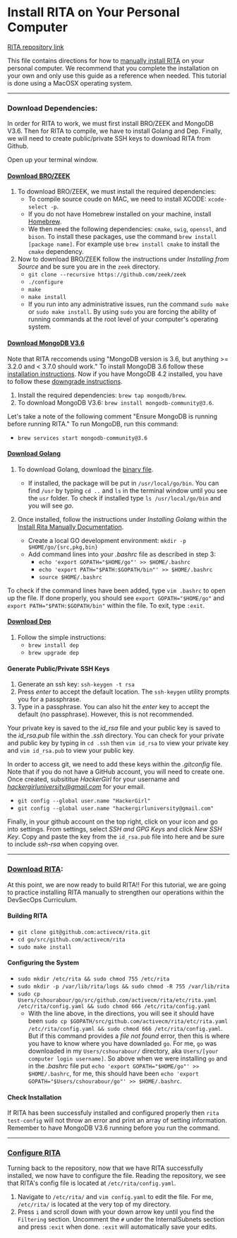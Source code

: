 # Install RITA on Your Personal Computer
[RITA repository link](https://github.com/activecm/rita)

This file contains directions for how to [manually install RITA](https://github.com/activecm/rita/blob/master/docs/Manual%20Installation.md) on your personal computer. We recommend that you complete the installation on your own and only use this guide as a reference when needed. This tutorial is done using a MacOSX operating system. 

---

### Download Dependencies:
In order for RITA to work, we must first install BRO/ZEEK and MongoDB V3.6. Then for RITA to compile, we have to install Golang and Dep. Finally, we will need to create public/private SSH keys to download RITA from Github. 

Open up your terminal window. 

#### [Download BRO/ZEEK](https://docs.zeek.org/en/stable/install/install.html)
1. To download BRO/ZEEK, we must install the required dependencies: 
    - To compile source coude on MAC, we need to install XCODE: `xcode-select -p`.
    - If you do not have Homebrew installed on your machine, install [Homebrew](https://brew.sh/).
    - We then need the following dependencies: `cmake`, `swig`, `openssl`, and `bison`. To install these packages, use the command `brew install [package name]`. For example use `brew install cmake` to install the `cmake` dependency. 
2. Now to download BRO/ZEEK follow the instructions under *Installing from Source* and be sure you are in the `zeek` directory.
    - `git clone --recursive https://github.com/zeek/zeek`
    - `./configure`
    - `make`
    - `make install`
    - If you run into any administrative issues, run the command `sudo make` or `sudo make install`. By using `sudo` you are forcing the ability of running commands at the root level of your computer's operating system. 

#### [Download MongoDB V3.6](https://docs.mongodb.com/v3.6/administration/install-community/)
Note that RITA reccomends using "MongoDB version is 3.6, but anything >= 3.2.0 and < 3.7.0 should work." To install MongoDB 3.6 follow these [installation instructions](https://docs.mongodb.com/v3.6/administration/install-community/). Now if you have MongoDB 4.2 installed, you have to follow these [downgrade instructions](https://docs.mongodb.com/manual/release-notes/4.0-downgrade-standalone/). 
1. Install the required dependencies: `brew tap mongodb/brew`.
2. To download MongoDB V3.6: `brew install mongodb-community@3.6`.    

Let's take a note of the following comment "Ensure MongoDB is running before running RITA." To run MongoDB, run this command:
- `brew services start mongodb-community@3.6`

#### [Download Golang](https://golang.org/doc/install)
1. To download Golang, download the [binary file](https://golang.org/dl/). 
    - If installed, the package will be put in     `/usr/local/go/bin`. You can find `/usr` by typing `cd ..` and `ls` in the terminal window until you see the `usr` folder. To check if installed type `ls /usr/local/go/bin` and you will see *go*.
    
2. Once installed, follow the instructions under *Installing Golang* within the [Install Rita Manually Documentation](https://github.com/activecm/rita/blob/master/docs/Manual%20Installation.md). 
    - Create a local GO development environment: `mkdir -p $HOME/go/{src,pkg,bin}`
    - Add command lines into your *.bashrc* file as described in step 3:
      - `echo 'export GOPATH="$HOME/go"' >> $HOME/.bashrc`
      - `echo 'export PATH="$PATH:$GOPATH/bin"' >> $HOME/.bashrc`
      - `source $HOME/.bashrc`

To check if the command lines have been added, type `vim .bashrc` to open up the file. If done properly, you should see `export GOPATH="$HOME/go"` and `export PATH="$PATH:$GOPATH/bin"` within the file. To exit, type `:exit`. 
    
#### [Download Dep](https://golang.github.io/dep/docs/installation.html)
1. Follow the simple instructions:
    - `brew install dep`
    - `brew upgrade dep`

#### Generate Public/Private SSH Keys
1. Generate an ssh key: `ssh-keygen -t rsa`
2. Press *enter* to accept the default location. The `ssh-keygen` utility prompts you for a passphrase.
3. Type in a passphrase. You can also hit the *enter* key to accept the default (no passphrase). However, this is not recommended.

Your private key is saved to the *id_rsa* file and your public key is saved to the *id_rsa.pub* file within the *.ssh* directory. You can check for your private and public key by typing in `cd .ssh` then `vim id_rsa` to view your private key and `vim id_rsa.pub` to view your public key. 

In order to access git, we need to add these keys within the *.gitconfig* file. Note that if you do not have a GitHub account, you will need to create one. Once created, subsititue *HackerGirl* for your username and *hackergirluniversity@gmail.com* for your email.
- `git config --global user.name "HackerGirl"`
- `git config --global user.name "hackergirluniversity@gmail.com"`

Finally, in your github account on the top right, click on your icon and go into settings. From settings, select *SSH and GPG Keys* and click *New SSH Key*. Copy and paste the key from the `id_rsa.pub` file into here and be sure to include *ssh-rsa* when copying over. 

---

### [Download RITA](https://github.com/activecm/rita/blob/master/docs/Manual%20Installation.md):
At this point, we are now ready to build RITA!! For this tutorial, we are going to practice installing RITA manually to strengthen our operations within the DevSecOps Curriculum. 

#### Building RITA
- `git clone git@github.com:activecm/rita.git`
- `cd go/src/github.com/activecm/rita`
- `sudo make install`

#### Configuring the System
- `sudo mkdir /etc/rita && sudo chmod 755 /etc/rita`
- `sudo mkdir -p /var/lib/rita/logs && sudo chmod -R 755 /var/lib/rita`
- `sudo cp Users/cshourabour/go/src/github.com/activecm/rita/etc/rita.yaml /etc/rita/config.yaml && sudo chmod 666 /etc/rita/config.yaml` 
    - With the line above, in the directions, you will see it should have been `sudo cp $GOPATH/src/github.com/activecm/rita/etc/rita.yaml /etc/rita/config.yaml && sudo chmod 666 /etc/rita/config.yaml`. But if this command provides a *file not found* error, then this is where you have to know where you have downladed `go`. For me, `go` was downloaded in my `Users/cshourabour/` directory, aka `Users/[your computer login username]`. So above when we were installing `go` and in the *.bashrc* file put `echo 'export GOPATH="$HOME/go"' >> $HOME/.bashrc`, for me, this should have been `echo 'export GOPATH="$Users/cshourabour/go"' >> $HOME/.bashrc`.
   
 #### Check Installation 
 If RITA has been successfuly installed and configured properly then `rita test-config` will not throw an error and print an array of setting information. Remember to have MongoDB V3.6 running before you run the command.
  
---

### [Configure RITA](https://github.com/activecm/rita)
Turning back to the repository, now that we have RITA successfully installed, we now have to configure the file. Reading the repository, we see that RITA's config file is located at `/etc/rita/config.yaml`. 
1. Navigate to `/etc/rita/` and `vim config.yaml` to edit the file. For me, `/etc/rita/` is located at the very top of my directory. 
2. Press `i` and scroll down with your down arrow key until you find the `Filtering` section. Uncomment the `#` under the InternalSubnets section and press `:exit` when done. `:exit` will automatically save your edits.  
